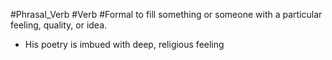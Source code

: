 #Phrasal_Verb #Verb #Formal
to fill something or someone with a particular feeling, quality, or idea.

- His poetry is imbued with deep, religious feeling